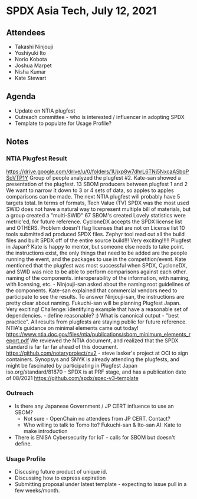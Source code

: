 # SPDX Asia Tech,  July 12, 2021

## Attendees
* Takashi Ninjouji
* Yoshiyuki Ito
* Norio Kobota
* Joshua Marpet
* Nisha Kumar
* Kate Stewart

## Agenda
* Update on NTIA plugfest
* Outreach committee - who is interested / influencer in adopting SPDX
* Template to populate for Usage Profile?

## Notes

### NTIA Plugfest Result
https://drive.google.com/drive/u/0/folders/1Ujxp8w7dhrL6TNj5NxcaASbqPSoVTP1Y
Group of people analyzed the plugfest #2. Kate-san showed a presentation of the plugfest.
13 SBOM producers between plugfest 1 and 2
We want to narrow it down to 3 or 4 sets of data, so apples to apples comparisons can be made. 
The next NTIA plugfest will probably have 5 targets total.
In terms of formats, Tech Value (TV) SPDX was the most used
SWID does not have a natural way to represent multiple bill of materials, but a group created a "multi-SWID"
67 SBOM's created
Lovely statistics were metric'ed, for future reference.
CycloneDX accepts the SPDX license list and OTHERS. Problem doesn't flag licenses that are not on License list
10 tools submitted ad produced SPDX files. 
Zephyr tool read out all the build files and built SPDX off of the entire source build!!! Very exciting!!!!!
Plugfest in Japan? Kate  is happy to mentor, but someone else needs to take point.
the instructions exist, the only things that need to be added are the people running the event, and the packages to use in the competition/event. 
Kate mentioned that the plugfest was most successful when SPDX, CycloneDX, and SWID was nice to be able to perform comparisons against each other.
naming of the components. interoperability of the information, with naming, with licensing, etc. - Ninjouji-san asked about the naming root guidelines of the components. 
Kate-san explained that commercial vendors need to participate to see the results.  To answer Ninjouji-san, the instructions are pretty clear about naming.
Fukuchi-san will be planning Plugfest Japan. Very exciting!
Challenge:  identifying example that have a reasonable set of dependencies. - define reasonable? :)
What is canonical output - "best practice". 
All results from plugfests are staying public for future reference.
NTIA's guidance on minimal elements came out today! https://www.ntia.doc.gov/files/ntia/publications/sbom_minimum_elements_report.pdf
We reviewed the NTIA document, and realized that the SPDX standard is far far far ahead of this document. 
https://github.com/notaryproject/nv2 - steve lasker's project at OCI to sign containers.
Synopsys and SNYK is already attending the plugfests, and might be fascinated by participating in Plugfest Japan
iso.org/standard/81870 - SPDX is at PRF stage, and has a publication date of 08/2021
https://github.com/spdx/spec-v3-template



### Outreach
* Is there any Japanese Government / JP CERT influence to use an SBOM?
   * Not sure - OpenChain no attendees from JP CERT.   Contact?  
   * Who willing to talk to Tomo Ito?  Fukuchi-san & Ito-san  AI:  Kate to make introduction
* There is ENISA Cybersecurity for IoT - calls for SBOM but doesn't define.

### Usage Profile
* Discusing future product of unique id.
* Discussing how to express expiration
* Submitting proposal under latest template - expecting to issue pull in a few weeks/month.
